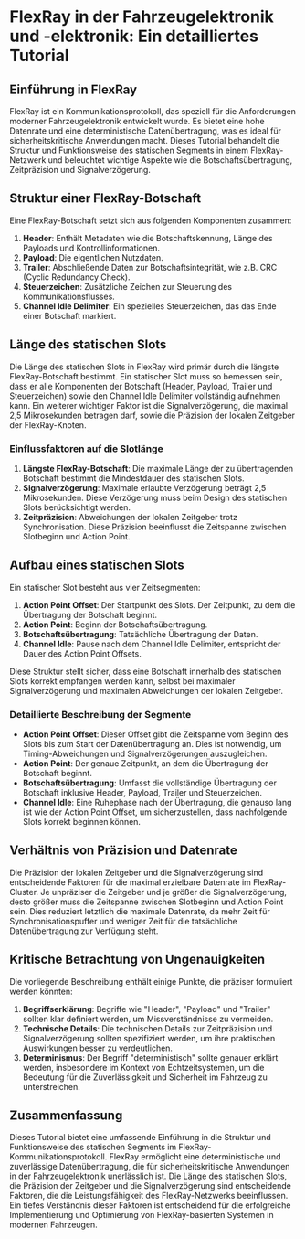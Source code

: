 
# FlexRay in der Fahrzeugelektronik und -elektronik: Ein detailliertes Tutorial

## Einführung in FlexRay

FlexRay ist ein Kommunikationsprotokoll, das speziell für die Anforderungen moderner Fahrzeugelektronik entwickelt wurde. Es bietet eine hohe Datenrate und eine deterministische Datenübertragung, was es ideal für sicherheitskritische Anwendungen macht. Dieses Tutorial behandelt die Struktur und Funktionsweise des statischen Segments in einem FlexRay-Netzwerk und beleuchtet wichtige Aspekte wie die Botschaftsübertragung, Zeitpräzision und Signalverzögerung.

## Struktur einer FlexRay-Botschaft

Eine FlexRay-Botschaft setzt sich aus folgenden Komponenten zusammen:

1. **Header**: Enthält Metadaten wie die Botschaftskennung, Länge des Payloads und Kontrollinformationen.
2. **Payload**: Die eigentlichen Nutzdaten.
3. **Trailer**: Abschließende Daten zur Botschaftsintegrität, wie z.B. CRC (Cyclic Redundancy Check).
4. **Steuerzeichen**: Zusätzliche Zeichen zur Steuerung des Kommunikationsflusses.
5. **Channel Idle Delimiter**: Ein spezielles Steuerzeichen, das das Ende einer Botschaft markiert.

## Länge des statischen Slots

Die Länge des statischen Slots in FlexRay wird primär durch die längste FlexRay-Botschaft bestimmt. Ein statischer Slot muss so bemessen sein, dass er alle Komponenten der Botschaft (Header, Payload, Trailer und Steuerzeichen) sowie den Channel Idle Delimiter vollständig aufnehmen kann. Ein weiterer wichtiger Faktor ist die Signalverzögerung, die maximal 2,5 Mikrosekunden betragen darf, sowie die Präzision der lokalen Zeitgeber der FlexRay-Knoten.

### Einflussfaktoren auf die Slotlänge

1. **Längste FlexRay-Botschaft**: Die maximale Länge der zu übertragenden Botschaft bestimmt die Mindestdauer des statischen Slots.
2. **Signalverzögerung**: Maximale erlaubte Verzögerung beträgt 2,5 Mikrosekunden. Diese Verzögerung muss beim Design des statischen Slots berücksichtigt werden.
3. **Zeitpräzision**: Abweichungen der lokalen Zeitgeber trotz Synchronisation. Diese Präzision beeinflusst die Zeitspanne zwischen Slotbeginn und Action Point.

## Aufbau eines statischen Slots

Ein statischer Slot besteht aus vier Zeitsegmenten:

1. **Action Point Offset**: Der Startpunkt des Slots. Der Zeitpunkt, zu dem die Übertragung der Botschaft beginnt.
2. **Action Point**: Beginn der Botschaftsübertragung.
3. **Botschaftsübertragung**: Tatsächliche Übertragung der Daten.
4. **Channel Idle**: Pause nach dem Channel Idle Delimiter, entspricht der Dauer des Action Point Offsets.

Diese Struktur stellt sicher, dass eine Botschaft innerhalb des statischen Slots korrekt empfangen werden kann, selbst bei maximaler Signalverzögerung und maximalen Abweichungen der lokalen Zeitgeber.

### Detaillierte Beschreibung der Segmente

- **Action Point Offset**: Dieser Offset gibt die Zeitspanne vom Beginn des Slots bis zum Start der Datenübertragung an. Dies ist notwendig, um Timing-Abweichungen und Signalverzögerungen auszugleichen.
- **Action Point**: Der genaue Zeitpunkt, an dem die Übertragung der Botschaft beginnt.
- **Botschaftsübertragung**: Umfasst die vollständige Übertragung der Botschaft inklusive Header, Payload, Trailer und Steuerzeichen.
- **Channel Idle**: Eine Ruhephase nach der Übertragung, die genauso lang ist wie der Action Point Offset, um sicherzustellen, dass nachfolgende Slots korrekt beginnen können.

## Verhältnis von Präzision und Datenrate

Die Präzision der lokalen Zeitgeber und die Signalverzögerung sind entscheidende Faktoren für die maximal erzielbare Datenrate im FlexRay-Cluster. Je unpräziser die Zeitgeber und je größer die Signalverzögerung, desto größer muss die Zeitspanne zwischen Slotbeginn und Action Point sein. Dies reduziert letztlich die maximale Datenrate, da mehr Zeit für Synchronisationspuffer und weniger Zeit für die tatsächliche Datenübertragung zur Verfügung steht.

## Kritische Betrachtung von Ungenauigkeiten

Die vorliegende Beschreibung enthält einige Punkte, die präziser formuliert werden könnten:

1. **Begriffserklärung**: Begriffe wie "Header", "Payload" und "Trailer" sollten klar definiert werden, um Missverständnisse zu vermeiden.
2. **Technische Details**: Die technischen Details zur Zeitpräzision und Signalverzögerung sollten spezifiziert werden, um ihre praktischen Auswirkungen besser zu verdeutlichen.
3. **Determinismus**: Der Begriff "deterministisch" sollte genauer erklärt werden, insbesondere im Kontext von Echtzeitsystemen, um die Bedeutung für die Zuverlässigkeit und Sicherheit im Fahrzeug zu unterstreichen.

## Zusammenfassung

Dieses Tutorial bietet eine umfassende Einführung in die Struktur und Funktionsweise des statischen Segments im FlexRay-Kommunikationsprotokoll. FlexRay ermöglicht eine deterministische und zuverlässige Datenübertragung, die für sicherheitskritische Anwendungen in der Fahrzeugelektronik unerlässlich ist. Die Länge des statischen Slots, die Präzision der Zeitgeber und die Signalverzögerung sind entscheidende Faktoren, die die Leistungsfähigkeit des FlexRay-Netzwerks beeinflussen. Ein tiefes Verständnis dieser Faktoren ist entscheidend für die erfolgreiche Implementierung und Optimierung von FlexRay-basierten Systemen in modernen Fahrzeugen.

